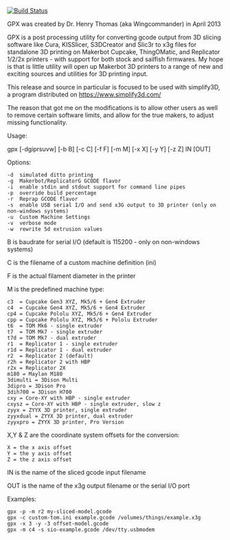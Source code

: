 [![Build Status](https://travis-ci.org/uoitalia/GPX.svg?branch=master)](https://travis-ci.org/uoitalia/GPX)

GPX was created by Dr. Henry Thomas (aka Wingcommander) in April 2013

GPX is a post processing utility for converting gcode output from 3D slicing software like
Cura, KISSlicer, S3DCreator and Slic3r to x3g files for standalone 3D printing on Makerbot
Cupcake, ThingOMatic, and Replicator 1/2/2x printers - with support for both stock and
sailfish firmwares. My hope is that is little utility will open up Makerbot 3D printers to
a range of new and exciting sources and utilities for 3D printing input.

This release and source in particular is focused to be used with simplify3D, a program distributed on https://www.simplify3d.com/

The reason that got me on the modifications is to allow other users as well to remove certain software limits, and allow for the true makers, to adjust missing functionality.

Usage:

gpx [-dgiprsuvw] [-b B] [-c C] [-f F] [-m M] [-x X] [-y Y] [-z Z] IN [OUT]

Options:

	-d	simulated ditto printing
	-g	Makerbot/ReplicatorG GCODE flavor
	-i	enable stdin and stdout support for command line pipes
	-p	override build percentage
	-r	Reprap GCODE flavor
	-s	enable USB serial I/O and send x3G output to 3D printer (only on non-windows systems)
	-u  Custom Machine Settings
	-v	verbose mode
	-w	rewrite 5d extrusion values

B is baudrate for serial I/O (default is 115200 - only on non-windows systems)

C is the filename of a custom machine definition (ini)

F is the actual filament diameter in the printer

M is the predefined machine type:

	c3  = Cupcake Gen3 XYZ, Mk5/6 + Gen4 Extruder
	c4  = Cupcake Gen4 XYZ, Mk5/6 + Gen4 Extruder
	cp4 = Cupcake Pololu XYZ, Mk5/6 + Gen4 Extruder
	cpp = Cupcake Pololu XYZ, Mk5/6 + Pololu Extruder
	t6  = TOM Mk6 - single extruder
	t7  = TOM Mk7 - single extruder
	t7d = TOM Mk7 - dual extruder
	r1  = Replicator 1 - single extruder
	r1d = Replicator 1 - dual extruder
	r2  = Replicator 2 (default)
	r2h = Replicator 2 with HBP
	r2x = Replicator 2X
	m180 = Maylan M180
	3dimulti = 3Dison Multi
	3dipro = 3Dison Pro
	3dih700 = 3Dison H700
	cxy = Core-XY with HBP - single extruder
	cxysz = Core-XY with HBP - single extruder, slow z
	zyyx = ZYYX 3D printer, single extruder
	zyyxdual = ZYYX 3D printer, dual extruder
	zyyxpro = ZYYX 3D printer, Pro Version

X,Y & Z are the coordinate system offsets for the conversion:

	X = the x axis offset
	Y = the y axis offset
	Z = the z axis offset

IN is the name of the sliced gcode input filename

OUT is the name of the x3g output filename or the serial I/O port

Examples:

	gpx -p -m r2 my-sliced-model.gcode
	gpx -c custom-tom.ini example.gcode /volumes/things/example.x3g
	gpx -x 3 -y -3 offset-model.gcode
	gpx -m c4 -s sio-example.gcode /dev/tty.usbmodem

